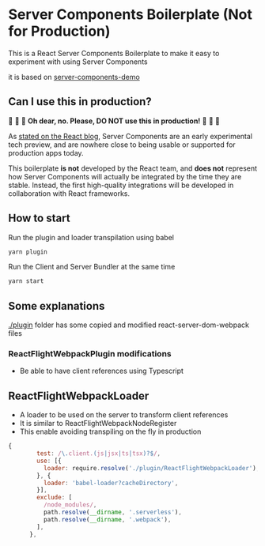 # Server Components Boilerplate (Not for Production) 

This is a React Server Components Boilerplate to make it easy to experiment with using Server Components

it is based on [server-components-demo](https://github.com/reactjs/server-components-demo)

## Can I use this in production?

🔴 🔴 🔴 **Oh dear, no. Please, DO NOT use this in production!** 🔴 🔴 🔴

As [stated on the React blog](https://reactjs.org/blog/2020/12/21/data-fetching-with-react-server-components.html), Server Components are an early experimental tech preview, and are nowhere close to being usable or supported for production apps today.

This boilerplate **is not** developed by the React team, and **does not** represent how Server Components will actually be integrated by the time they are stable. Instead, the first high-quality integrations will be developed in collaboration with React frameworks.

## How to start

Run the plugin and loader transpilation using babel

```bash
yarn plugin
```

Run the Client and Server Bundler at the same time
```bash
yarn start
```

## Some explanations

[./plugin](./plugin) folder has some copied and modified react-server-dom-webpack files

### ReactFlightWebpackPlugin modifications
- Be able to have client references using Typescript

## ReactFlightWebpackLoader
- A loader to be used on the server to transform client references
- It is similar to ReactFlightWebpackNodeRegister
- This enable avoiding transpiling on the fly in production

```jsx
{
        test: /\.client.(js|jsx|ts|tsx)?$/,
        use: [{
          loader: require.resolve('./plugin/ReactFlightWebpackLoader'),
        }, {
          loader: 'babel-loader?cacheDirectory',
        }],
        exclude: [
          /node_modules/,
          path.resolve(__dirname, '.serverless'),
          path.resolve(__dirname, '.webpack'),
        ],
      },
```


